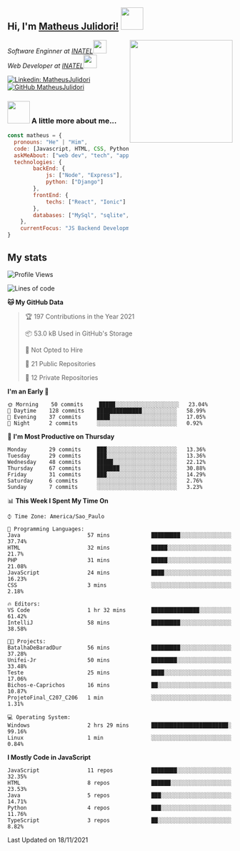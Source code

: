 <h2> Hi, I'm <a href="https://matheusjulidori.github.io" target="_blank">Matheus Julidori!</a> <img src="https://media.giphy.com/media/12oufCB0MyZ1Go/giphy.gif" width="50"></h2>
<img align='right' src="https://media.giphy.com/media/M9gbBd9nbDrOTu1Mqx/giphy.gif" width="230">
<p><em>Software Enginner at <a href="http://www.inatel.br" target="_blank">INATEL</a><img src="https://media.giphy.com/media/fYSnHlufseco8Fh93Z/giphy.gif" width="30"></br>
  Web Developer at <a href="http://www.inatel.br" target="_blank">INATEL</a><img src="https://media.giphy.com/media/WUlplcMpOCEmTGBtBW/giphy.gif" width="30"> 
</em></p>

[![Linkedin: MatheusJulidori](https://img.shields.io/badge/-MatheusJulidori-blue?style=flat-square&logo=Linkedin&logoColor=white&link=https://www.linkedin.com/in/MatheusJulidori/)](https://www.linkedin.com/in/MatheusJulidori/)
[![GitHub MatheusJulidori](https://img.shields.io/github/followers/matheusjulidori?label=follow&style=social)](https://github.com/MatheusJulidori)


### <img src="https://media.giphy.com/media/VgCDAzcKvsR6OM0uWg/giphy.gif" width="50"> A little more about me...  

```javascript
const matheus = {
  pronouns: "He" | "Him",
  code: [Javascript, HTML, CSS, Python, Java, C++, C],
  askMeAbout: ["web dev", "tech", "app dev", "games"],
  technologies: {
        backEnd: {
            js: ["Node", "Express"],
            python: ["Django"]
        },
        frontEnd: {
            techs: ["React", "Ionic"]
        },
        databases: ["MySql", "sqlite","PostgreSQL"],
    },
    currentFocus: "JS Backend Development",
}
```
<h2>My stats</h2>

<!--START_SECTION:waka-->
![Profile Views](http://img.shields.io/badge/Profile%20Views-3-blue)

![Lines of code](https://img.shields.io/badge/From%20Hello%20World%20I%27ve%20Written-502200%20lines%20of%20code-blue)

**🐱 My GitHub Data** 

> 🏆 197 Contributions in the Year 2021
 > 
> 📦 53.0 kB Used in GitHub's Storage 
 > 
> 🚫 Not Opted to Hire
 > 
> 📜 21 Public Repositories 
 > 
> 🔑 12 Private Repositories  
 > 
**I'm an Early 🐤** 

```text
🌞 Morning    50 commits     █████░░░░░░░░░░░░░░░░░░░░   23.04% 
🌆 Daytime    128 commits    ██████████████░░░░░░░░░░░   58.99% 
🌃 Evening    37 commits     ████░░░░░░░░░░░░░░░░░░░░░   17.05% 
🌙 Night      2 commits      ░░░░░░░░░░░░░░░░░░░░░░░░░   0.92%

```
📅 **I'm Most Productive on Thursday** 

```text
Monday       29 commits     ███░░░░░░░░░░░░░░░░░░░░░░   13.36% 
Tuesday      29 commits     ███░░░░░░░░░░░░░░░░░░░░░░   13.36% 
Wednesday    48 commits     █████░░░░░░░░░░░░░░░░░░░░   22.12% 
Thursday     67 commits     ███████░░░░░░░░░░░░░░░░░░   30.88% 
Friday       31 commits     ███░░░░░░░░░░░░░░░░░░░░░░   14.29% 
Saturday     6 commits      ░░░░░░░░░░░░░░░░░░░░░░░░░   2.76% 
Sunday       7 commits      ░░░░░░░░░░░░░░░░░░░░░░░░░   3.23%

```


📊 **This Week I Spent My Time On** 

```text
⌚︎ Time Zone: America/Sao_Paulo

💬 Programming Languages: 
Java                     57 mins             █████████░░░░░░░░░░░░░░░░   37.74% 
HTML                     32 mins             █████░░░░░░░░░░░░░░░░░░░░   21.7% 
PHP                      31 mins             █████░░░░░░░░░░░░░░░░░░░░   21.08% 
JavaScript               24 mins             ████░░░░░░░░░░░░░░░░░░░░░   16.23% 
CSS                      3 mins              ░░░░░░░░░░░░░░░░░░░░░░░░░   2.18%

🔥 Editors: 
VS Code                  1 hr 32 mins        ███████████████░░░░░░░░░░   61.42% 
IntelliJ                 58 mins             █████████░░░░░░░░░░░░░░░░   38.58%

🐱‍💻 Projects: 
BatalhaDeBaradDur        56 mins             █████████░░░░░░░░░░░░░░░░   37.28% 
Unifei-Jr                50 mins             ████████░░░░░░░░░░░░░░░░░   33.48% 
Teste                    25 mins             ████░░░░░░░░░░░░░░░░░░░░░   17.06% 
Bichos-e-Caprichos       16 mins             ██░░░░░░░░░░░░░░░░░░░░░░░   10.87% 
ProjetoFinal_C207_C206   1 min               ░░░░░░░░░░░░░░░░░░░░░░░░░   1.31%

💻 Operating System: 
Windows                  2 hrs 29 mins       ████████████████████████░   99.16% 
Linux                    1 min               ░░░░░░░░░░░░░░░░░░░░░░░░░   0.84%

```

**I Mostly Code in JavaScript** 

```text
JavaScript               11 repos            ████████░░░░░░░░░░░░░░░░░   32.35% 
HTML                     8 repos             ██████░░░░░░░░░░░░░░░░░░░   23.53% 
Java                     5 repos             ███░░░░░░░░░░░░░░░░░░░░░░   14.71% 
Python                   4 repos             ███░░░░░░░░░░░░░░░░░░░░░░   11.76% 
TypeScript               3 repos             ██░░░░░░░░░░░░░░░░░░░░░░░   8.82%

```



 Last Updated on 18/11/2021
<!--END_SECTION:waka-->
